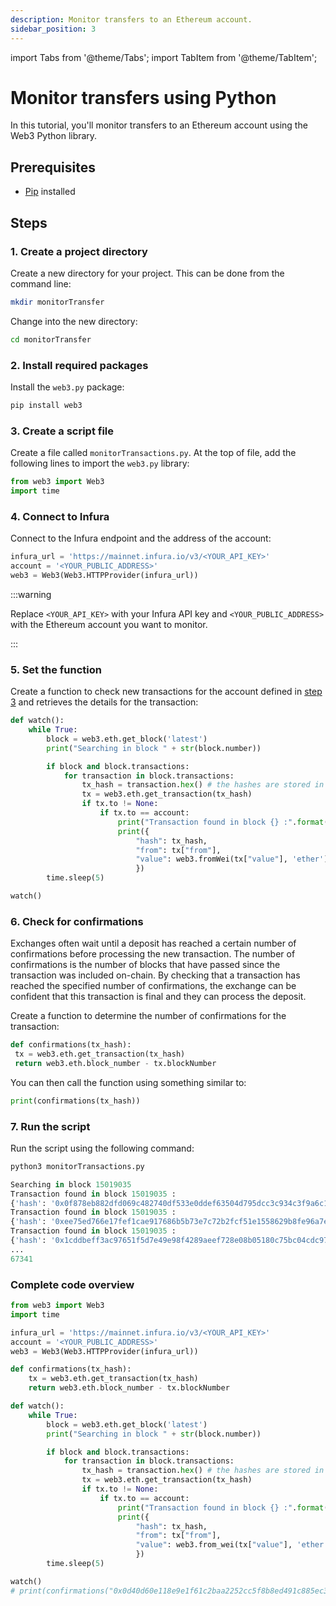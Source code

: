 ```yaml
---
description: Monitor transfers to an Ethereum account.
sidebar_position: 3
---
```


import Tabs from '@theme/Tabs';
import TabItem from '@theme/TabItem';

# Monitor transfers using Python

In this tutorial, you'll monitor transfers to an Ethereum account using the Web3 Python library.

## Prerequisites

- [Pip](https://pip.pypa.io/en/stable/installation/) installed

## Steps

### 1. Create a project directory

Create a new directory for your project. This can be done from the command line:

```bash
mkdir monitorTransfer
```

Change into the new directory:

```bash
cd monitorTransfer
```

### 2. Install required packages

Install the `web3.py` package:

```bash
pip install web3
```

### 3. Create a script file

Create a file called `monitorTransactions.py`. At the top of file, add the following lines to import the `web3.py` library:

```python
from web3 import Web3
import time
```

### 4. Connect to Infura

Connect to the Infura endpoint and the address of the account:

```python
infura_url = 'https://mainnet.infura.io/v3/<YOUR_API_KEY>'
account = '<YOUR_PUBLIC_ADDRESS>'
web3 = Web3(Web3.HTTPProvider(infura_url))
```

:::warning

Replace `<YOUR_API_KEY>` with your Infura API key and `<YOUR_PUBLIC_ADDRESS>` with the Ethereum account you want to monitor.

:::

### 5. Set the function

Create a function to check new transactions for the account defined in [step 3](monitor-transfers-using-python.md#3.-create-a-script-file) and retrieves the details for the transaction:

```python
def watch():
    while True:
        block = web3.eth.get_block('latest')
        print("Searching in block " + str(block.number))

        if block and block.transactions:
            for transaction in block.transactions:
                tx_hash = transaction.hex() # the hashes are stored in a hexBytes format
                tx = web3.eth.get_transaction(tx_hash)
                if tx.to != None:
                    if tx.to == account:
                        print("Transaction found in block {} :".format(block.number))
                        print({
                            "hash": tx_hash,
                            "from": tx["from"],
                            "value": web3.fromWei(tx["value"], 'ether')
                            })
        time.sleep(5)

watch()
```

### 6. Check for confirmations

Exchanges often wait until a deposit has reached a certain number of confirmations before processing the new transaction. The number of confirmations is the number of blocks that have passed since the transaction was included on-chain. By checking that a transaction has reached the specified number of confirmations, the exchange can be confident that this transaction is final and they can process the deposit.

Create a function to determine the number of confirmations for the transaction:

```python
def confirmations(tx_hash):
 tx = web3.eth.get_transaction(tx_hash)
 return web3.eth.block_number - tx.blockNumber
```

You can then call the function using something similar to:

```python
print(confirmations(tx_hash))
```

### 7. Run the script

Run the script using the following command:

<Tabs>
  <TabItem value="Command" label="Command" default>

```python
python3 monitorTransactions.py
```
  </TabItem>
  <TabItem value="Example output" label="Example output" >

```python
Searching in block 15019035
Transaction found in block 15019035 :
{'hash': '0x0f878eb882dfd069c482740df533e0ddef63504d795dcc3c934c3f9a6c159362', 'from': '0x95B564F3B3BaE3f206aa418667bA000AFAFAcc8a', 'value': 0}
Transaction found in block 15019035 :
{'hash': '0xee75ed766e17fef1cae917686b5b73e7c72b2fcf51e1558629b8fe96a7e5a1bd', 'from': '0x9696f59E4d72E237BE84fFD425DCaD154Bf96976', 'value': 0}
Transaction found in block 15019035 :
{'hash': '0x1cddbeff3ac97651f5d7e49e98f4289aeef728e08b05180c75bc04cdc970895d', 'from': '0x21a31Ee1afC51d94C2eFcCAa2092aD1028285549', 'value': 0}
...
67341
```

  </TabItem>
</Tabs>

### Complete code overview

```python
from web3 import Web3
import time

infura_url = 'https://mainnet.infura.io/v3/<YOUR_API_KEY>'
account = '<YOUR_PUBLIC_ADDRESS>'
web3 = Web3(Web3.HTTPProvider(infura_url))

def confirmations(tx_hash):
    tx = web3.eth.get_transaction(tx_hash)
    return web3.eth.block_number - tx.blockNumber

def watch():
    while True:
        block = web3.eth.get_block('latest')
        print("Searching in block " + str(block.number))

        if block and block.transactions:
            for transaction in block.transactions:
                tx_hash = transaction.hex() # the hashes are stored in a hexBytes format
                tx = web3.eth.get_transaction(tx_hash)
                if tx.to != None:
                    if tx.to == account:
                        print("Transaction found in block {} :".format(block.number))
                        print({
                            "hash": tx_hash,
                            "from": tx["from"],
                            "value": web3.from_wei(tx["value"], 'ether')
                            })
        time.sleep(5)

watch()
# print(confirmations("0x0d40d60e118e9e1f61c2baa2252cc5f8b8ed491c885ec35db6fd6cfc8589c1a7"))
```
